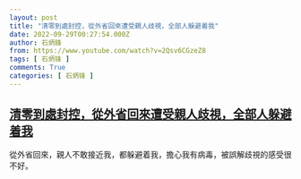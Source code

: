```yaml
---
layout: post
title: "清零到處封控，從外省回來遭受親人歧視，全部人躲避着我"
date: 2022-09-29T00:27:54.000Z
author: 石炳鋒
from: https://www.youtube.com/watch?v=2Qsv6CGzeZ8
tags: [ 石炳锋 ]
comments: True
categories: [ 石炳锋 ]
---
```

<!--1664411274000-->
[清零到處封控，從外省回來遭受親人歧視，全部人躲避着我](https://www.youtube.com/watch?v=2Qsv6CGzeZ8)
------

<div>
從外省回來，親人不敢接近我，都躲避着我，擔心我有病毒，被誤解歧視的感受很不好。
</div>
